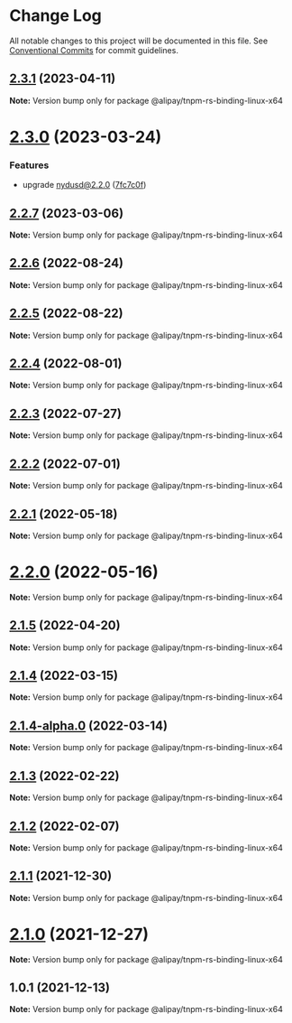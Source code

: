 # Change Log

All notable changes to this project will be documented in this file.
See [Conventional Commits](https://conventionalcommits.org) for commit guidelines.

## [2.3.1](https://code.alipay.com/tnpm/tnpm/compare/@alipay/tnpm-rs-binding-linux-x64@2.3.0...@alipay/tnpm-rs-binding-linux-x64@2.3.1) (2023-04-11)

**Note:** Version bump only for package @alipay/tnpm-rs-binding-linux-x64





# [2.3.0](https://code.alipay.com/tnpm/tnpm/compare/@alipay/tnpm-rs-binding-linux-x64@2.2.7...@alipay/tnpm-rs-binding-linux-x64@2.3.0) (2023-03-24)


### Features

* upgrade nydusd@2.2.0 ([7fc7c0f](https://code.alipay.com/tnpm/tnpm/commits/7fc7c0f1b91f3837b154e52e73f463efabeb37e4))





## [2.2.7](https://code.alipay.com/tnpm/tnpm/compare/@alipay/tnpm-rs-binding-linux-x64@2.2.6...@alipay/tnpm-rs-binding-linux-x64@2.2.7) (2023-03-06)

**Note:** Version bump only for package @alipay/tnpm-rs-binding-linux-x64





## [2.2.6](https://code.alipay.com/tnpm/tnpm/compare/@alipay/tnpm-rs-binding-linux-x64@2.2.4...@alipay/tnpm-rs-binding-linux-x64@2.2.6) (2022-08-24)

**Note:** Version bump only for package @alipay/tnpm-rs-binding-linux-x64





## [2.2.5](https://code.alipay.com/tnpm/tnpm/compare/@alipay/tnpm-rs-binding-linux-x64@2.2.4...@alipay/tnpm-rs-binding-linux-x64@2.2.5) (2022-08-22)

**Note:** Version bump only for package @alipay/tnpm-rs-binding-linux-x64





## [2.2.4](https://code.alipay.com/tnpm/tnpm/compare/@alipay/tnpm-rs-binding-linux-x64@2.2.3...@alipay/tnpm-rs-binding-linux-x64@2.2.4) (2022-08-01)

**Note:** Version bump only for package @alipay/tnpm-rs-binding-linux-x64





## [2.2.3](https://code.alipay.com/tnpm/tnpm/compare/@alipay/tnpm-rs-binding-linux-x64@2.2.2...@alipay/tnpm-rs-binding-linux-x64@2.2.3) (2022-07-27)

**Note:** Version bump only for package @alipay/tnpm-rs-binding-linux-x64





## [2.2.2](https://code.alipay.com/tnpm/tnpm/compare/@alipay/tnpm-rs-binding-linux-x64@2.2.1...@alipay/tnpm-rs-binding-linux-x64@2.2.2) (2022-07-01)

**Note:** Version bump only for package @alipay/tnpm-rs-binding-linux-x64





## [2.2.1](https://code.alipay.com/tnpm/tnpm/compare/@alipay/tnpm-rs-binding-linux-x64@2.2.0...@alipay/tnpm-rs-binding-linux-x64@2.2.1) (2022-05-18)

**Note:** Version bump only for package @alipay/tnpm-rs-binding-linux-x64





# [2.2.0](https://code.alipay.com/tnpm/tnpm/compare/@alipay/tnpm-rs-binding-linux-x64@2.2.0-alpha.0...@alipay/tnpm-rs-binding-linux-x64@2.2.0) (2022-05-16)

**Note:** Version bump only for package @alipay/tnpm-rs-binding-linux-x64





## [2.1.5](https://code.alipay.com/tnpm/tnpm/compare/@alipay/tnpm-rs-binding-linux-x64@2.1.5-alpha.6...@alipay/tnpm-rs-binding-linux-x64@2.1.5) (2022-04-20)

**Note:** Version bump only for package @alipay/tnpm-rs-binding-linux-x64





## [2.1.4](https://code.alipay.com/tnpm/tnpm/compare/@alipay/tnpm-rs-binding-linux-x64@2.1.4-alpha.0...@alipay/tnpm-rs-binding-linux-x64@2.1.4) (2022-03-15)

**Note:** Version bump only for package @alipay/tnpm-rs-binding-linux-x64





## [2.1.4-alpha.0](https://code.alipay.com/tnpm/tnpm/compare/@alipay/tnpm-rs-binding-linux-x64@2.1.3...@alipay/tnpm-rs-binding-linux-x64@2.1.4-alpha.0) (2022-03-14)

**Note:** Version bump only for package @alipay/tnpm-rs-binding-linux-x64





## [2.1.3](https://code.alipay.com/tnpm/tnpm/compare/@alipay/tnpm-rs-binding-linux-x64@2.1.1...@alipay/tnpm-rs-binding-linux-x64@2.1.3) (2022-02-22)

**Note:** Version bump only for package @alipay/tnpm-rs-binding-linux-x64





## [2.1.2](https://code.alipay.com/tnpm/tnpm/compare/@alipay/tnpm-rs-binding-linux-x64@2.1.1...@alipay/tnpm-rs-binding-linux-x64@2.1.2) (2022-02-07)

**Note:** Version bump only for package @alipay/tnpm-rs-binding-linux-x64





## [2.1.1](https://code.alipay.com/tnpm/tnpm/compare/@alipay/tnpm-rs-binding-linux-x64@2.1.0...@alipay/tnpm-rs-binding-linux-x64@2.1.1) (2021-12-30)

**Note:** Version bump only for package @alipay/tnpm-rs-binding-linux-x64





# [2.1.0](https://code.alipay.com/tnpm/tnpm/compare/@alipay/tnpm-rs-binding-linux-x64@2.0.1-alpha.1...@alipay/tnpm-rs-binding-linux-x64@2.1.0) (2021-12-27)

**Note:** Version bump only for package @alipay/tnpm-rs-binding-linux-x64





## 1.0.1 (2021-12-13)

**Note:** Version bump only for package @alipay/tnpm-rs-binding-linux-x64
